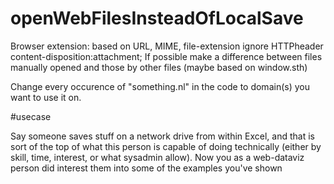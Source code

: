 # openWebFilesInsteadOfLocalSave
Browser extension: based on URL, MIME, file-extension ignore HTTPheader content-disposition:attachment;
If possible make a difference between files manually opened and those by other files (maybe based on window.sth)

Change every occurence of "something.nl" in the code to domain(s) you want to use it on.


#usecase

Say someone saves stuff on a network drive from within Excel, and that is sort of the top of what this person is capable of doing technically (either by skill, time, interest, or what sysadmin allow).
Now you as a web-dataviz person did interest them into some of the examples you've shown
